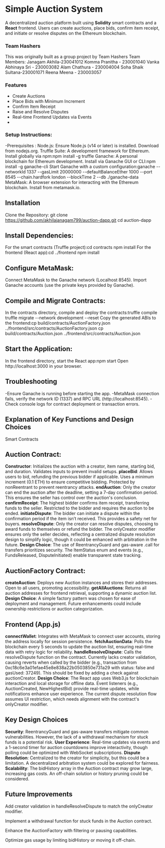 # Simple Auction System 
A decentralized auction platform built using **Solidity** smart contracts and a **React** frontend. Users can create auctions, place bids, confirm item receipt, and initiate or resolve disputes on the Ethereum blockchain.
### Team Hashers
This was originally built as a group project by
Team  Hashers
Team Members:
Janagam Akhila-230041012
Komma Pranitha - 230001040
Vanka Abhinaya Sri - 230003082
Alam Chathura - 230004004
Soha Shaik Sultana-230001071
Reena Meena - 230003057  


###  Features
- Create Auctions
- Place Bids with Minimum Increment
- Confirm Item Receipt
- Raise and Resolve Disputes
- Real-time Frontend Updates via Events
- 
 ### Setup Instructions:
-Prerequisites :
Node.js: Ensure Node.js (v14 or later) is installed. Download from nodejs.org.
Truffle Suite: A development framework for Ethereum. Install globally via npm:npm install -g truffle
Ganache: A personal blockchain for Ethereum development. Install via Ganache GUI or CLI:npm install -g ganache-cli
Start Ganache with a custom configuration:ganache --networkId 1337 --gasLimit 20000000 --defaultBalanceEther 1000 --port 8545 --chain.hardfork london --blockTime 2 --db ./ganache-data
MetaMask: A browser extension for interacting with the Ethereum blockchain. Install from metamask.io.

 ## Installation
Clone the Repository:
git clone https://github.com/akhilajanagam799/auction-dapp.git
cd auction-dapp
 ## Install Dependencies:
 For the smart contracts (Truffle project):cd contracts
 npm install
 For the frontend (React app):cd ../frontend
 npm install

## Configure MetaMask:
Connect MetaMask to the Ganache network (Localhost 8545).
Import Ganache accounts (use the private keys provided by Ganache).
## Compile and Migrate Contracts:
In the contracts directory, compile and deploy the contracts:truffle compile
truffle migrate --network development --reset
Copy the generated ABIs to the frontend:cp build/contracts/AuctionFactory.json ../frontend/src/contracts/AuctionFactory.json
cp build/contracts/Auction.json ../frontend/src/contracts/Auction.json

## Start the Application:
In the frontend directory, start the React app:npm start
Open http://localhost:3000 in your browser.

## Troubleshooting
-Ensure Ganache is running before starting the app.
-MetaMask connection fails, verify the network ID (1337) and RPC URL (http://localhost:8545).
-Check console logs for contract deployment or transaction errors.

## Explanation of Key Functions and Design Choices
Smart Contracts

## Auction Contract:

**Constructor**: Initializes the auction with a creator, item name, starting bid, and duration. Validates inputs to prevent invalid setups.
**placeBid**: Allows users to bid, refunding the previous bidder if applicable. Uses a minimum increment (0.1 ETH) to ensure competitive bidding. Protected by nonReentrant to prevent reentrancy attacks.
**endAuction**: Only the creator can end the auction after the deadline, setting a 7-day confirmation period. This ensures the seller has control over the auction's conclusion.
**confirmReceipt**: The highest bidder confirms item receipt, transferring funds to the seller. Restricted to the bidder and requires the auction to be ended.
**initiateDispute**: The bidder can initiate a dispute within the confirmation period if the item isn’t received. This provides a safety net for buyers.
**resolveDispute**: Only the creator can resolve disputes, choosing to award funds to themselves or refund the bidder. The onlyCreator modifier ensures only the seller decides, reflecting a centralized dispute resolution design to simplify logic, though it could be enhanced with arbitration in the future.
**Design Choice**: The use of ReentrancyGuard and gas-aware .call for transfers prioritizes security. The ItemStatus enum and events (e.g., FundsReleased, DisputeInitiated) enable transparent state tracking.

## AuctionFactory Contract:
**createAuction**: Deploys new Auction instances and stores their addresses. Open to all users, promoting accessibility.
**getAllAuctions**: Returns all auction addresses for frontend retrieval, supporting a dynamic auction list.
**Design Choice**: A simple factory pattern was chosen for ease of deployment and management. Future enhancements could include ownership restrictions or auction categorization.

## Frontend (App.js)

**connectWallet**: Integrates with MetaMask to connect user accounts, storing the address locally for session persistence.
**fetchAuctionData**: Polls the blockchain every 5 seconds to update the auction list, ensuring real-time data with retry logic for reliability.
**handleResolveDispute**: Calls the resolveDispute function on the contract. Currently lacks creator validation, causing reverts when called by the bidder (e.g., transaction from 0xc18c6e3a01efae45e8e838a22b0503850e731a29 with status: false and gasUsed: 37249). This should be fixed by adding a check against auctionCreator.
**Design Choice**: The React app uses Web3.js for blockchain interaction and local storage for offline data. Event listeners (e.g., AuctionCreated, NewHighestBid) provide real-time updates, while notifications enhance user experience. The current dispute resolution flow assumes UI restriction, which needs alignment with the contract's onlyCreator modifier.

## Key Design Choices

**Security**: ReentrancyGuard and gas-aware transfers mitigate common vulnerabilities. However, the lack of a withdrawal mechanism for stuck funds is a potential risk.
**User Experience**: Real-time updates via events and a 1-second timer for auction countdowns improve interactivity, though polling could be optimized with WebSocket subscriptions.
**Dispute Resolution**: Centralized to the creator for simplicity, but this could be a limitation. A decentralized arbitration system could be explored for fairness.
**Scalability**: The bidHistory array in the Auction contract may grow large, increasing gas costs. An off-chain solution or history pruning could be considered.

## Future Improvements

Add creator validation in handleResolveDispute to match the onlyCreator modifier.


Implement a withdrawal function for stuck funds in the Auction contract.


Enhance the AuctionFactory with filtering or pausing capabilities.


Optimize gas usage by limiting bidHistory or moving it off-chain.

